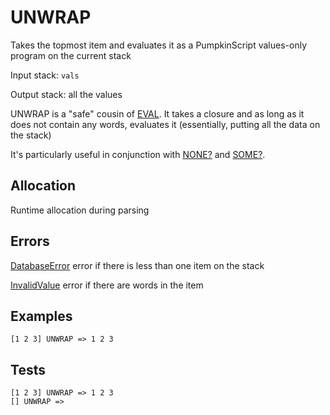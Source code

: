 # UNWRAP

Takes the topmost item and evaluates it as a PumpkinScript
values-only program on the current stack

Input stack: `vals`

Output stack: all the values

UNWRAP is a "safe" cousin of [EVAL](EVAL.md). It takes a closure
and as long as it does not contain any words, evaluates it (essentially,
putting all the data on the stack)

It's particularly useful in conjunction with [NONE?](NONEP.md) and
[SOME?](SOMEP.md).

## Allocation

Runtime allocation during parsing

## Errors

[DatabaseError](./ERRORS/DatabaseError.md) error if there is less than one item on the stack

[InvalidValue](./ERRORS/InvalidValue.md) error if there are words in the item


## Examples

```
[1 2 3] UNWRAP => 1 2 3
```

## Tests

```
[1 2 3] UNWRAP => 1 2 3
[] UNWRAP =>
```